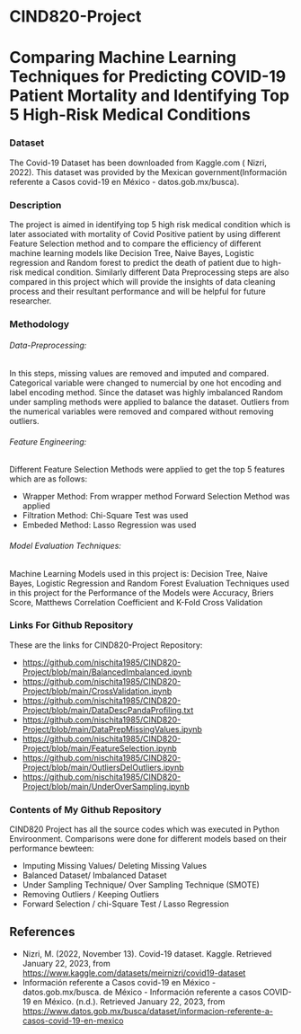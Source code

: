 # CIND820-Project
# Comparing Machine Learning Techniques for Predicting COVID-19 Patient Mortality and Identifying Top 5 High-Risk Medical Conditions
### Dataset
The Covid-19 Dataset has been downloaded from Kaggle.com ( Nizri, 2022). This dataset was provided by the Mexican government(Información referente a Casos covid-19 en México - datos.gob.mx/busca).
### Description
The project is aimed in identifying top 5 high risk medical condition which is 
later associated with mortality of Covid Positive patient by using different Feature Selection method and to compare the efficiency of different 
machine learning models like Decision Tree, Naive Bayes, Logistic regression and Random forest to predict the 
death of patient due to high-risk medical condition. Similarly different 
Data Preprocessing steps are also compared in this project which will provide the insights of data cleaning
process and their resultant performance and will be helpful for future researcher. 
### Methodology
###### Data-Preprocessing: 
In this steps, missing values are removed and imputed and compared. Categorical variable were changed to numercial by one hot encoding and label encoding method.
Since the dataset was highly imbalanced Random under sampling methods were applied to balance the dataset. Outliers from the numerical variables were removed and compared 
without removing outliers.
###### Feature Engineering:
Different Feature Selection Methods were applied to get the top 5 features which are as follows:
* Wrapper Method: From wrapper method Forward Selection Method was applied
* Filtration Method: Chi-Square Test was used
* Embeded Method: Lasso Regression was used
###### Model Evaluation Techniques:
Machine Learning Models used in this project is: Decision Tree, Naive Bayes, Logistic Regression and Random Forest
Evaluation Techniques used in this project for the Performance of the Models were Accuracy, Briers Score, Matthews Correlation Coefficient and K-Fold Cross Validation
### Links For Github Repository
These are the links for CIND820-Project Repository:
* https://github.com/nischita1985/CIND820-Project/blob/main/BalancedImbalanced.ipynb
* https://github.com/nischita1985/CIND820-Project/blob/main/CrossValidation.ipynb
* https://github.com/nischita1985/CIND820-Project/blob/main/DataDescPandaProfiling.txt
* https://github.com/nischita1985/CIND820-Project/blob/main/DataPrepMissingValues.ipynb
* https://github.com/nischita1985/CIND820-Project/blob/main/FeatureSelection.ipynb
* https://github.com/nischita1985/CIND820-Project/blob/main/OutliersDelOutliers.ipynb
* https://github.com/nischita1985/CIND820-Project/blob/main/UnderOverSampling.ipynb
### Contents of My Github Repository
CIND820 Project has all the source codes which was executed in Python Enviroonment.
Comparisons were done for different models based on their performance bewteen:
* Imputing Missing Values/ Deleting Missing Values
* Balanced Dataset/ Imbalanced Dataset
* Under Sampling Technique/ Over Sampling Technique (SMOTE)
* Removing Outliers / Keeping Outliers
* Forward Selection / chi-Square Test / Lasso Regression
## References
* Nizri, M. (2022, November 13). Covid-19 dataset. Kaggle. Retrieved January 22, 2023, from https://www.kaggle.com/datasets/meirnizri/covid19-dataset 
* Información referente a Casos covid-19 en México - datos.gob.mx/busca. de México - Información referente a casos COVID-19 en México. (n.d.). Retrieved January 22, 2023, from https://www.datos.gob.mx/busca/dataset/informacion-referente-a-casos-covid-19-en-mexico

